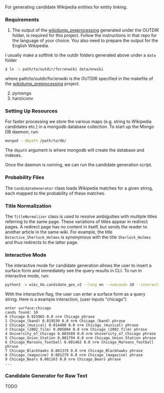 For generating candidate Wikipedia entities for entity linking.  

### Requirements
1. The output of the [wikidump_preprocessing](https://github.com/shyamupa/wikidump_preprocessing) generated under the OUTDIR folder, is required for this project. Follow the instructions in that repo for the language of your choice. You also need to prepare the output for the English Wikipedia. 

I usually make a softlink to the outdir folders generated above under a `data` folder
```bash
$ ln -s path/to/outdir/for/enwiki data/enwiki
```  
where path/to/outdir/for/enwiki is the OUTDIR specified in the makefile of the [wikidump_preprocessing](https://github.com/shyamupa/wikidump_preprocessing) project.

2. pymongo
3. hanziconv

### Setting Up Resources
For faster processing we store the various maps (e.g. string to Wikipedia candidates etc.) in a mongodb database collection. 
To start up the Mongo DB daemon, run: 
```bash
mongod --dbpath /path/to/db/
``` 
The `dbpath` argument is where mongodb will create the database and indexes.  

Once the daemon is running, we can run the candidate generation script. 

### Probability Files
The `CandidateGenerator` class loads Wikipedia matches for a given string, each mapped to the probability of these matches. 

### Title Normalization
The `TitleNormalizer` class is used to resolve ambiguities with multiple titles referring to the same page. These variations of titles appear in redirect pages. A redirect page has no content in itself, but sends the reader to another article in the same wiki. For example, the title `Detective_Sherlock_Holmes` is synonymous with the title `Sherlock_Holmes` and thus redirects to the latter page. 

### Interactive Mode
The interactive mode for candidate generation allows the user to insert a surface form and immediately see the query results in CLI. To run in interactive mode, run: 
```bash
python3 -m wiki_kb.candidate_gen_v2 --lang en --numcands 10 --interactive
```
With the interactive flag, the user can enter a surface form as a query string. Here is a example interaction, (user inputs "chicago")

```
enter surface:chicago
cands found: 10
0 Chicago 0.925965 0.0 nrm Chicago phrase
1 Chicago_(band) 0.019539 0.0 nrm Chicago_(band) phrase
2 Chicago_(musical) 0.014488 0.0 nrm Chicago_(musical) phrase
3 Chicago_(2002_film) 0.005084 0.0 nrm Chicago_(2002_film) phrase
4 University_of_Chicago 0.003589 0.0 nrm University_of_Chicago phrase
5 Chicago_Union_Station 0.001794 0.0 nrm Chicago_Union_Station phrase
6 Chicago_Maroons_football 0.001462 0.0 nrm Chicago_Maroons_football phrase
7 Chicago_Blackhawks 0.001379 0.0 nrm Chicago_Blackhawks phrase
8 Chicago_(magazine) 0.001279 0.0 nrm Chicago_(magazine) phrase
9 Chicago_Bears 0.001163 0.0 nrm Chicago_Bears phrase
...
```

### Candidate Generator for Raw Text

TODO